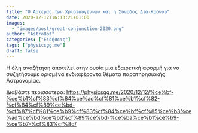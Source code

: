```yaml
---
title: "Ο Αστέρας των Χριστουγέννων και η Σύνοδος Δία-Κρόνου"
date: 2020-12-12T16:13:21+01:00
images:
  - "images/post/great-conjunction-2020.png"
author: "AstroBot"
categories: ["Ειδήσεις"]
tags: ["physicsgg.me"]
draft: false
---
```


Η όλη αναζήτηση αποτελεί στην ουσία μια εξαιρετική αφορμή για να συζητήσουμε ορισμένα ενδιαφέροντα θέματα παρατηρησιακής Αστρονομίας.

Διαβάστε περισσότερα: https://physicsgg.me/2020/12/12/%ce%bf-%ce%b1%cf%83%cf%84%ce%ad%cf%81%ce%b1%cf%82-%cf%84%cf%89%ce%bd-%cf%87%cf%81%ce%b9%cf%83%cf%84%ce%bf%cf%85%ce%b3%ce%ad%ce%bd%ce%bd%cf%89%ce%bd-%ce%ba%ce%b1%ce%b9-%ce%b7-%cf%83%cf%8d/
